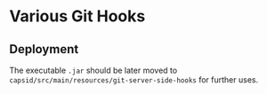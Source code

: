 # Various Git Hooks

## Deployment

The executable `.jar` should be later moved to `capsid/src/main/resources/git-server-side-hooks` for further uses.
